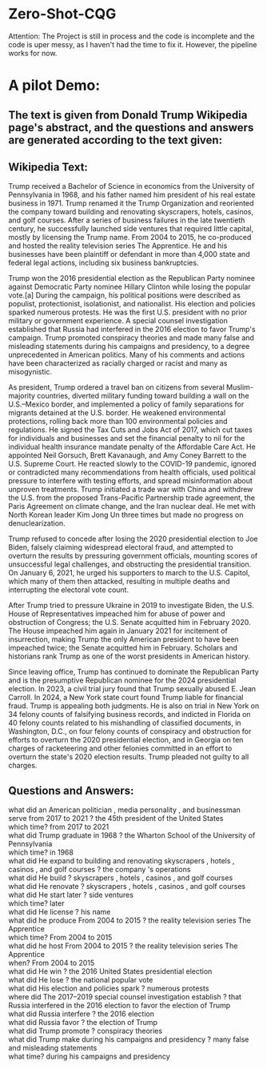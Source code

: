# Zero-Shot-CQG

Attention: The Project is still in process and the code is incomplete and the code is uper messy, as I haven't had the time to fix it.
However, the pipeline works for now. 

# A pilot Demo:
## The text is given from Donald Trump Wikipedia page's abstract, and the questions and answers are generated according to the text given:

## Wikipedia Text:
Trump received a Bachelor of Science in economics from the University of Pennsylvania in 1968, and his father named him president of his real estate business in 1971. Trump renamed it the Trump Organization and reoriented the company toward building and renovating skyscrapers, hotels, casinos, and golf courses. After a series of business failures in the late twentieth century, he successfully launched side ventures that required little capital, mostly by licensing the Trump name. From 2004 to 2015, he co-produced and hosted the reality television series The Apprentice. He and his businesses have been plaintiff or defendant in more than 4,000 state and federal legal actions, including six business bankruptcies.

Trump won the 2016 presidential election as the Republican Party nominee against Democratic Party nominee Hillary Clinton while losing the popular vote.[a] During the campaign, his political positions were described as populist, protectionist, isolationist, and nationalist. His election and policies sparked numerous protests. He was the first U.S. president with no prior military or government experience. A special counsel investigation established that Russia had interfered in the 2016 election to favor Trump's campaign. Trump promoted conspiracy theories and made many false and misleading statements during his campaigns and presidency, to a degree unprecedented in American politics. Many of his comments and actions have been characterized as racially charged or racist and many as misogynistic.

As president, Trump ordered a travel ban on citizens from several Muslim-majority countries, diverted military funding toward building a wall on the U.S.–Mexico border, and implemented a policy of family separations for migrants detained at the U.S. border. He weakened environmental protections, rolling back more than 100 environmental policies and regulations. He signed the Tax Cuts and Jobs Act of 2017, which cut taxes for individuals and businesses and set the financial penalty to nil for the individual health insurance mandate penalty of the Affordable Care Act. He appointed Neil Gorsuch, Brett Kavanaugh, and Amy Coney Barrett to the U.S. Supreme Court. He reacted slowly to the COVID-19 pandemic, ignored or contradicted many recommendations from health officials, used political pressure to interfere with testing efforts, and spread misinformation about unproven treatments. Trump initiated a trade war with China and withdrew the U.S. from the proposed Trans-Pacific Partnership trade agreement, the Paris Agreement on climate change, and the Iran nuclear deal. He met with North Korean leader Kim Jong Un three times but made no progress on denuclearization.

Trump refused to concede after losing the 2020 presidential election to Joe Biden, falsely claiming widespread electoral fraud, and attempted to overturn the results by pressuring government officials, mounting scores of unsuccessful legal challenges, and obstructing the presidential transition. On January 6, 2021, he urged his supporters to march to the U.S. Capitol, which many of them then attacked, resulting in multiple deaths and interrupting the electoral vote count.

After Trump tried to pressure Ukraine in 2019 to investigate Biden, the U.S. House of Representatives impeached him for abuse of power and obstruction of Congress; the U.S. Senate acquitted him in February 2020. The House impeached him again in January 2021 for incitement of insurrection, making Trump the only American president to have been impeached twice; the Senate acquitted him in February. Scholars and historians rank Trump as one of the worst presidents in American history.

Since leaving office, Trump has continued to dominate the Republican Party and is the presumptive Republican nominee for the 2024 presidential election. In 2023, a civil trial jury found that Trump sexually abused E. Jean Carroll. In 2024, a New York state court found Trump liable for financial fraud. Trump is appealing both judgments. He is also on trial in New York on 34 felony counts of falsifying business records, and indicted in Florida on 40 felony counts related to his mishandling of classified documents, in Washington, D.C., on four felony counts of conspiracy and obstruction for efforts to overturn the 2020 presidential election, and in Georgia on ten charges of racketeering and other felonies committed in an effort to overturn the state's 2020 election results. Trump pleaded not guilty to all charges.


## Questions and Answers:
what did an American politician , media personality , and businessman serve from 2017 to 2021 ? the 45th president of the United States <br />
which time? from 2017 to 2021 <br />
what did Trump graduate in 1968 ? the Wharton School of the University of Pennsylvania <br />
which time? in 1968 <br />
what did He expand to building and renovating skyscrapers , hotels , casinos , and golf courses ? the company 's operations <br />
what did He build ? skyscrapers , hotels , casinos , and golf courses <br />
what did He renovate ? skyscrapers , hotels , casinos , and golf courses <br />
what did He start later ? side ventures <br />
which time? later <br />
what did He license ? his name <br />
what did he produce From 2004 to 2015 ? the reality television series The Apprentice <br />
which time? From 2004 to 2015 <br />
what did he host From 2004 to 2015 ? the reality television series The Apprentice <br />
when? From 2004 to 2015 <br />
what did He win ? the 2016 United States presidential election <br />
what did He lose ? the national popular vote <br />
what did His election and policies spark ? numerous protests <br />
where did The 2017–2019 special counsel investigation establish ? that Russia interfered in the 2016 election to favor the election of Trump <br />
what did Russia interfere ? the 2016 election <br />
what did Russia favor ? the election of Trump <br />
what did Trump promote ? conspiracy theories <br />
what did Trump make during his campaigns and presidency ? many false and misleading statements <br />
what time? during his campaigns and presidency <br />

